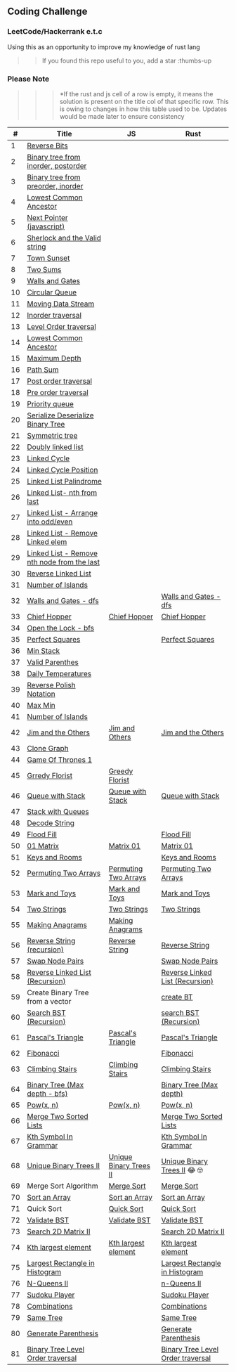 ## Coding Challenge

### LeetCode/Hackerrank e.t.c

Using this as an opportunity to improve my knowledge of rust lang

> > If you found this repo useful to you, add a star :thumbs-up

### Please Note

> > > \*If the rust and js cell of a row is empty, it means the solution is present on the title col of that specific row. This is owing to changes in how this table used to be. Updates would be made later to ensure consistency

| #   | Title                                                                                                                                                                 | JS                                                                                                                                      | Rust                                                                                                                                                  |
| --- | --------------------------------------------------------------------------------------------------------------------------------------------------------------------- | --------------------------------------------------------------------------------------------------------------------------------------- | ----------------------------------------------------------------------------------------------------------------------------------------------------- |
| 1   | [Reverse Bits](https://github.com/tolumide-ng/coding-challenge)                                                                                                       |
| 2   | [Binary tree from inorder, postorder](https://github.com/tolumide-ng/coding-challenge/blob/main/others/src/the_algos/bt_from_list.rs)                                 |
| 3   | [Binary tree from preorder, inorder](https://github.com/tolumide-ng/coding-challenge/blob/main/others/src/the_algos/bt_from_preorder_inorder.rs)                      |
| 4   | [Lowest Common Ancestor](https://github.com/tolumide-ng/coding-challenge/blob/main/others/src/the_algos/lowest_common_ancestor.rs)                                    |
| 5   | [Next Pointer (javascript)](https://github.com/tolumide-ng/coding-challenge/blob/main/others/src/the_algos/next_right_pointers.js)                                    |
| 6   | [Sherlock and the Valid string](https://github.com/tolumide-ng/coding-challenge/blob/main/others/src/the_algos/sherlock_and_the_valid_string.rs)                      |
| 7   | [Town Sunset](https://github.com/tolumide-ng/coding-challenge/blob/main/others/src/the_algos/sunset.rs)                                                               |
| 8   | [Two Sums](https://github.com/tolumide-ng/coding-challenge/blob/main/others/src/the_algos/two_sums.rs)                                                                |
| 9   | [Walls and Gates](https://github.com/tolumide-ng/coding-challenge/blob/main/data_structures/src/queues_stacks/walls_and_gates.rs)                                     |
| 10  | [Circular Queue](https://github.com/tolumide-ng/coding-challenge/blob/main/data_structures/src/queues_stacks/circular_queue.rs)                                       |
| 11  | [Moving Data Stream](https://github.com/tolumide-ng/coding-challenge/blob/main/data_structures/src/queues_stacks/moving_data_stream.rs)                               |
| 12  | [Inorder traversal](https://github.com/tolumide-ng/coding-challenge/blob/main/data_structures/src/binary_tree/in_order_traversal.rs)                                  |
| 13  | [Level Order traversal](https://github.com/tolumide-ng/coding-challenge/blob/main/data_structures/src/binary_tree/level_order_traversal.rs)                           |
| 14  | [Lowest Common Ancestor](https://github.com/tolumide-ng/coding-challenge/blob/main/data_structures/src/binary_tree/lowest_common_ancestor.rs)                         |
| 15  | [Maximum Depth](https://github.com/tolumide-ng/coding-challenge/blob/main/data_structures/src/binary_tree/max_depth.rs)                                               |
| 16  | [Path Sum](https://github.com/tolumide-ng/coding-challenge/blob/main/data_structures/src/binary_tree/path_sum.rs)                                                     |
| 17  | [Post order traversal](https://github.com/tolumide-ng/coding-challenge/blob/main/data_structures/src/binary_tree/post_order_traversal.rs)                             |
| 18  | [Pre order traversal](https://github.com/tolumide-ng/coding-challenge/blob/main/data_structures/src/binary_tree/pre_order_traversal.rs)                               |
| 19  | [Priority queue](https://github.com/tolumide-ng/coding-challenge/blob/main/data_structures/src/binary_tree/priority_queue.rs)                                         |
| 20  | [Serialize Deserialize Binary Tree](https://github.com/tolumide-ng/coding-challenge/blob/main/data_structures/src/binary_tree/serialize_deserialize.rs)               |
| 21  | [Symmetric tree](https://github.com/tolumide-ng/coding-challenge/blob/main/data_structures/src/binary_tree/symmetic_tree.rs)                                          |
| 22  | [Doubly linked list](https://github.com/tolumide-ng/coding-challenge/blob/main/data_structures/src/linked_lists/doubly_linked_list.rs)                                |
| 23  | [Linked Cycle](https://github.com/tolumide-ng/coding-challenge/blob/main/data_structures/src/linked_lists/leet_singly_ll.rs)                                          |
| 24  | [Linked Cycle Position](https://github.com/tolumide-ng/coding-challenge/blob/main/data_structures/src/linked_lists/linked_cycle_pos.rs)                               |
| 25  | [Linked List Palindrome](https://github.com/tolumide-ng/coding-challenge/blob/main/data_structures/src/linked_lists/linked_palindrome.rs)                             |
| 26  | [Linked List- nth from last](https://github.com/tolumide-ng/coding-challenge/blob/main/data_structures/src/linked_lists/nth_from_last.rs)                             |
| 27  | [Linked List - Arrange into odd/even](https://github.com/tolumide-ng/coding-challenge/blob/main/data_structures/src/linked_lists/odd_even_linked_lists.rs)            |
| 28  | [Linked List - Remove Linked elem](https://github.com/tolumide-ng/coding-challenge/blob/main/data_structures/src/linked_lists/remove_linked_elements.rs)              |
| 29  | [Linked List - Remove nth node from the last](https://github.com/tolumide-ng/coding-challenge/blob/main/data_structures/src/linked_lists/remove_nth_node_from_end.rs) |
| 30  | [Reverse Linked List](https://github.com/tolumide-ng/coding-challenge/blob/main/data_structures/src/linked_lists/reversed_linked_lists.rs)                            |
| 31  | [Number of Islands](https://github.com/tolumide-ng/coding-challenge/blob/main/data_structures/src/queues_stacks/number_of_islands_dfs.rs)                             |
| 32  | [Walls and Gates - dfs](https://leetcode.com/problems/walls-and-gates/)                                                                                               |                                                                                                                                         | [Walls and Gates - dfs](https://github.com/tolumide-ng/coding-challenge/blob/main/data_structures/src/queues_stacks/walls_and_gates_dfs.rs)           |
| 33  | [Chief Hopper](https://www.hackerrank.com/challenges/chief-hopper/problem?utm_campaign=challenge-recommendation&utm_medium=email&utm_source=24-hour-campaign)         | [Chief Hopper](https://github.com/tolumide-ng/coding-challenge/blob/main/others/src/the_algos/chief_hopper.js)                          | [Chief Hopper](https://github.com/tolumide-ng/coding-challenge/blob/main/others/src/the_algos/chief_hopper.rs)                                        |
| 34  | [Open the Lock - bfs](https://github.com/tolumide-ng/coding-challenge/blob/main/data_structures/src/queues_stacks/open_the_lock.rs)                                   |
| 35  | [Perfect Squares](https://leetcode.com/problems/perfect-squares/)                                                                                                     |                                                                                                                                         | [Perfect Squares](https://github.com/tolumide-ng/coding-challenge/blob/main/data_structures/src/queues_stacks/perfect_squares.rs)                     |
| 36  | [Min Stack](https://github.com/tolumide-ng/coding-challenge/blob/main/data_structures/src/queues_stacks/min_stack.rs)                                                 |
| 37  | [Valid Parenthes](https://github.com/tolumide-ng/coding-challenge/blob/main/data_structures/src/queues_stacks/valid_parentheses.rs)                                   |
| 38  | [Daily Temperatures](https://github.com/tolumide-ng/coding-challenge/blob/main/data_structures/src/queues_stacks/daily_temperatures.rs)                               |
| 39  | [Reverse Polish Notation](https://github.com/tolumide-ng/coding-challenge/blob/main/data_structures/src/queues_stacks/reverse_polish_notation.rs)                     |
| 40  | [Max Min](https://github.com/tolumide-ng/coding-challenge/blob/main/others/src/the_algos/max_min.rs)                                                                  |
| 41  | [Number of Islands](https://github.com/tolumide-ng/coding-challenge/blob/main/data_structures/src/queues_stacks/number_of_islands_bfs.rs)                             |
| 42  | [Jim and the Others](https://github.com/tolumide-ng/coding-challenge/blob/main/others/src/the_algos/jim_and_the_others.rs)                                            | [Jim and Others](https://github.com/tolumide-ng/coding-challenge/blob/main/others/src/the_algos/jim_and_orders.js)                      | [Jim and the Others](https://github.com/tolumide-ng/coding-challenge/blob/main/others/src/the_algos/jim_and_the_others.rs)                            |
| 43  | [Clone Graph](https://github.com/tolumide-ng/coding-challenge/blob/main/data_structures/src/queues_stacks/clone_graph.rs)                                             |
| 44  | [Game Of Thrones 1](https://github.com/tolumide-ng/coding-challenge/blob/main/others/src/the_algos/game_of_thrones_1.rs)                                              |
| 45  | [Grredy Florist](https://github.com/tolumide-ng/coding-challenge/blob/main/others/src/the_algos/greedy_florist.js)                                                    | [Greedy Florist](https://github.com/tolumide-ng/coding-challenge/blob/main/others/src/the_algos/greedy_florist.js)                      |                                                                                                                                                       |
| 46  | [Queue with Stack](https://github.com/tolumide-ng/coding-challenge/blob/main/data_structures/src/queues_stacks/queue_with_stack.rs)                                   | [Queue with Stack](https://github.com/tolumide-ng/coding-challenge/blob/main/data_structures/src/queues_stacks/queue_with_stack.js)     | [Queue with Stack](https://github.com/tolumide-ng/coding-challenge/blob/main/data_structures/src/queues_stacks/queue_with_stack.rs)                   |
| 47  | [Stack with Queues](https://github.com/tolumide-ng/coding-challenge/blob/main/data_structures/src/queues_stacks/stack_with_queues.rs)                                 |
| 48  | [Decode String](https://github.com/tolumide-ng/coding-challenge/blob/main/data_structures/src/queues_stacks/decode_string.rs)                                         |
| 49  | [Flood Fill](https://leetcode.com/explore/learn/card/queue-stack/239/conclusion/1393/)                                                                                |                                                                                                                                         | [Flood Fill](https://github.com/tolumide-ng/coding-challenge/blob/main/data_structures/src/queues_stacks/flood_fill.rs)                               |
| 50  | [01 Matrix](https://leetcode.com/explore/learn/card/queue-stack/239/conclusion/1388/)                                                                                 | [Matrix 01](https://github.com/tolumide-ng/coding-challenge/blob/main/data_structures/src/queues_stacks/matrix_01.js)                   | [Matrix 01](https://github.com/tolumide-ng/coding-challenge/blob/main/data_structures/src/queues_stacks/matrix_01.rs)                                 |
| 51  | [Keys and Rooms](https://leetcode.com/explore/learn/card/queue-stack/239/conclusion/1391/)                                                                            |                                                                                                                                         | [Keys and Rooms](https://github.com/tolumide-ng/coding-challenge/blob/main/data_structures/src/queues_stacks/keys_and_rooms.rs)                       |
| 52  | [Permuting Two Arrays](https://www.hackerrank.com/challenges/two-arrays/problem?utm_campaign=challenge-recommendation&utm_medium=email&utm_source=24-hour-campaign)   | [Permuting Two Arrays](https://github.com/tolumide-ng/coding-challenge/blob/main/others/src/the_algos/permuting_two_arrays.js)          | [Permuting Two Arrays](https://github.com/tolumide-ng/coding-challenge/blob/main/others/src/the_algos/permuting_two_arrays.rs)                        |
| 53  | [Mark and Toys](https://www.hackerrank.com/challenges/mark-and-toys/problem?utm_campaign=challenge-recommendation&utm_medium=email&utm_source=24-hour-campaign)       | [Mark and Toys](https://github.com/tolumide-ng/coding-challenge/blob/main/others/src/the_algos/mark_and_toys.js)                        | [Mark and Toys](https://github.com/tolumide-ng/coding-challenge/blob/main/others/src/the_algos/mark_and_toys.rs)                                      |
| 54  | [Two Strings](https://www.hackerrank.com/challenges/two-strings/problem?utm_campaign=challenge-recommendation&utm_medium=email&utm_source=24-hour-campaign)           | [Two Strings](https://github.com/tolumide-ng/coding-challenge/blob/main/others/src/the_algos/two_strings.js)                            | [Two Strings](https://github.com/tolumide-ng/coding-challenge/blob/main/others/src/the_algos/two_strings.rs)                                          |
| 55  | [Making Anagrams](https://www.hackerrank.com/challenges/making-anagrams/problem?utm_campaign=challenge-recommendation&utm_medium=email&utm_source=24-hour-campaign)   | [Making Anagrams](https://github.com/tolumide-ng/coding-challenge/blob/main/others/src/the_algos/making_anagrams.js)                    |                                                                                                                                                       |
| 56  | [Reverse String (recursion)](https://leetcode.com/explore/learn/card/recursion-i/250/principle-of-recursion/1440/)                                                    | [Reverse String](https://github.com/tolumide-ng/coding-challenge/blob/main/data_structures/src/recursion/reverse_string.js)             | [Reverse String](https://github.com/tolumide-ng/coding-challenge/blob/main/data_structures/src/recursion/reverse_string.rs)                           |
| 57  | [Swap Node Pairs](https://leetcode.com/explore/learn/card/recursion-i/250/principle-of-recursion/1681/)                                                               |                                                                                                                                         | [Swap Node Pairs](https://github.com/tolumide-ng/coding-challenge/blob/main/data_structures/src/recursion/reverse_linked_list.rs)                     |
| 58  | [Reverse Linked List (Recursion)](https://leetcode.com/explore/learn/card/recursion-i/251/scenario-i-recurrence-relation/2378/)                                       |                                                                                                                                         | [Reverse Linked List (Recursion)](https://github.com/tolumide-ng/coding-challenge/blob/main/data_structures/src/recursion/reverse_linked_list.rs)     |
| 59  | Create Binary Tree from a vector                                                                                                                                      |                                                                                                                                         | [create BT](https://github.com/tolumide-ng/coding-challenge/blob/main/data_structures/src/recursion/create_bst.rs)                                    |
| 60  | [Search BST (Recursion)](https://leetcode.com/explore/learn/card/recursion-i/251/scenario-i-recurrence-relation/3233/)                                                |                                                                                                                                         | [search BST (Recursion)](https://github.com/tolumide-ng/coding-challenge/blob/main/data_structures/src/recursion/search_bst.rs)                       |
| 61  | [Pascal's Triangle](https://leetcode.com/explore/learn/card/recursion-i/251/scenario-i-recurrence-relation/3234/)                                                     | [Pascal's Triangle](https://github.com/tolumide-ng/coding-challenge/blob/main/data_structures/src/recursion/pascals_triangle.js)        | [Pascal's Triangle](https://github.com/tolumide-ng/coding-challenge/blob/main/data_structures/src/recursion/pascals_triangle.rs)                      |
| 62  | [Fibonacci](https://leetcode.com/explore/learn/card/recursion-i/255/recursion-memoization/1661/)                                                                      |                                                                                                                                         | [Fibonacci](https://github.com/tolumide-ng/coding-challenge/blob/main/data_structures/src/recursion/fibonacci.rs)                                     |
| 63  | [Climbing Stairs](https://leetcode.com/explore/learn/card/recursion-i/255/recursion-memoization/1662/)                                                                | [Climbing Stairs](https://github.com/tolumide-ng/coding-challenge/blob/main/data_structures/src/recursion/climbing_stairs.js)           | [Climbing Stairs](https://github.com/tolumide-ng/coding-challenge/blob/main/data_structures/src/recursion/climbing_stairs.rs)                         |
| 64  | [Binary Tree (Max depth - bfs)](https://leetcode.com/explore/learn/card/recursion-i/256/complexity-analysis/2375/)                                                    |                                                                                                                                         | [Binary Tree (Max depth)](https://github.com/tolumide-ng/coding-challenge/blob/main/data_structures/src/recursion/binary_tree_depth.rs)               |
| 65  | [Pow(x, n)](https://leetcode.com/explore/learn/card/recursion-i/256/complexity-analysis/2380/)                                                                        | [Pow(x, n)](https://github.com/tolumide-ng/coding-challenge/blob/main/data_structures/src/recursion/pow_x_n.js)                         | [Pow(x, n)](https://github.com/tolumide-ng/coding-challenge/blob/main/data_structures/src/recursion/pow_x_n.rs)                                       |
| 66  | [Merge Two Sorted Lists](https://leetcode.com/explore/learn/card/recursion-i/253/conclusion/2382/)                                                                    |                                                                                                                                         | [Merge Two Sorted Lists](https://github.com/tolumide-ng/coding-challenge/blob/main/data_structures/src/recursion/merge_two_sorted_lists.rs)           |
| 67  | [Kth Symbol In Grammar](https://leetcode.com/explore/learn/card/recursion-i/253/conclusion/1675/)                                                                     |                                                                                                                                         | [Kth Symbol In Grammar](https://github.com/tolumide-ng/coding-challenge/blob/main/data_structures/src/recursion/kth_symbol_in_grammar.rs)             |
| 68  | [Unique Binary Trees II](https://leetcode.com/explore/learn/card/recursion-i/253/conclusion/2384/)                                                                    | [Unique Binary Trees II](https://github.com/tolumide-ng/coding-challenge/blob/main/data_structures/src/recursion/unique_binary_tree.js) | [Unique Binary Trees II](https://github.com/tolumide-ng/coding-challenge/blob/main/data_structures/src/recursion/unique_binary_tree.rs) 😂 🤓         |
| 69  | Merge Sort Algorithm                                                                                                                                                  | [Merge Sort](https://github.com/tolumide-ng/coding-challenge/blob/main/data_structures/src/recursion/merge_sort.js)                     | [Merge Sort](https://github.com/tolumide-ng/coding-challenge/blob/main/data_structures/src/recursion/merge_sort.rs)                                   |
| 70  | [Sort an Array](https://leetcode.com/explore/learn/card/recursion-ii/470/divide-and-conquer/2944/)                                                                    | [Sort an Array](https://github.com/tolumide-ng/coding-challenge/blob/main/data_structures/src/recursion/sort_an_array.js)               | [Sort an Array](https://github.com/tolumide-ng/coding-challenge/blob/main/data_structures/src/recursion/sort_an_array.rs)                             |
| 71  | Quick Sort                                                                                                                                                            | [Quick Sort](https://github.com/tolumide-ng/coding-challenge/blob/main/data_structures/src/recursion/quick_sort.js)                     | [Quick Sort](https://github.com/tolumide-ng/coding-challenge/blob/main/data_structures/src/recursion/quick_sort.rs)                                   |
| 72  | [Validate BST](https://leetcode.com/explore/learn/card/recursion-ii/470/divide-and-conquer/2874/)                                                                     | [Validate BST](https://github.com/tolumide-ng/coding-challenge/blob/main/data_structures/src/recursion/validate_bst.js)                 | [Validate BST](https://github.com/tolumide-ng/coding-challenge/blob/main/data_structures/src/recursion/validate_bst.rs)                               |
| 73  | [Search 2D Matrix II](https://leetcode.com/explore/learn/card/recursion-ii/470/divide-and-conquer/2872/)                                                              |                                                                                                                                         | [Search 2D Matrix II](https://github.com/tolumide-ng/coding-challenge/blob/main/data_structures/src/recursion/search_2d_matrix.rs)                    |
| 74  | [Kth largest element](https://leetcode.com/problems/kth-largest-element-in-an-array/)                                                                                 | [Kth largest element](https://github.com/tolumide-ng/coding-challenge/blob/main/data_structures/src/recursion/kth_largest_element.js)   | [Kth largest element](https://github.com/tolumide-ng/coding-challenge/blob/main/data_structures/src/recursion/kth_largest_element.rs)                 |
| 75  | [Largest Rectangle in Histogram](https://leetcode.com/problems/largest-rectangle-in-histogram/submissions/)                                                           |                                                                                                                                         | [Largest Rectangle in Histogram](https://github.com/tolumide-ng/coding-challenge/blob/main/others/src/the_algos/largest_rectangle_histogram.rs)       |
| 76  | [N-Queens II](https://leetcode.com/explore/learn/card/recursion-ii/472/backtracking/2804/)                                                                            |                                                                                                                                         | [n-Queens II](https://github.com/tolumide-ng/coding-challenge/blob/main/data_structures/src/recursion/n_queens.rs)                                    |
| 77  | [Sudoku Player](https://leetcode.com/explore/learn/card/recursion-ii/472/backtracking/2796/)                                                                          |                                                                                                                                         | [Sudoku Player](https://github.com/tolumide-ng/coding-challenge/blob/main/data_structures/src/recursion/sudoku_player.rs)                             |
| 78  | [Combinations](https://leetcode.com/explore/learn/card/recursion-ii/472/backtracking/2798/)                                                                           |                                                                                                                                         | [Combinations](https://github.com/tolumide-ng/coding-challenge/blob/main/data_structures/src/recursion/combinations.rs)                               |
| 79  | [Same Tree](https://leetcode.com/explore/learn/card/recursion-ii/503/recursion-to-iteration/2894/)                                                                    |                                                                                                                                         | [Same Tree](https://github.com/tolumide-ng/coding-challenge/blob/main/data_structures/src/recursion/same_tree.rs)                                     |
| 80  | [Generate Parenthesis](https://leetcode.com/explore/learn/card/recursion-ii/503/recursion-to-iteration/2772/)                                                         |                                                                                                                                         | [Generate Parenthesis](https://github.com/tolumide-ng/coding-challenge/blob/main/data_structures/src/recursion/generate_parenthesis.rs)               |
| 81  | [Binary Tree Level Order traversal](https://leetcode.com/explore/learn/card/recursion-ii/503/recursion-to-iteration/2784/)                                            |                                                                                                                                         | [Binary Tree Level Order traversal](https://github.com/tolumide-ng/coding-challenge/blob/main/data_structures/src/recursion/level_order_traversal.rs) |
